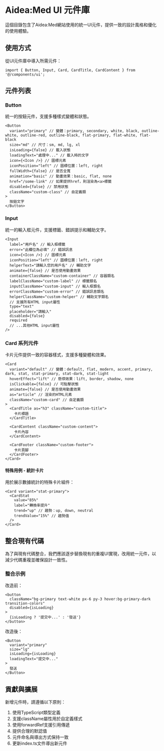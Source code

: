 # Aidea:Med UI 元件庫

這個目錄包含了Aidea:Med網站使用的統一UI元件，提供一致的設計風格和優化的使用體驗。

## 使用方式

從UI元件庫中導入所需元件：

```tsx
import { Button, Input, Card, CardTitle, CardContent } from '@/components/ui';
```

## 元件列表

### Button

統一的按鈕元件，支援多種樣式變體和狀態。

```tsx
<Button 
  variant="primary" // 變體：primary, secondary, white, black, outline-white, outline-red, outline-black, flat-primary, flat-white, flat-black
  size="md" // 尺寸：sm, md, lg, xl
  isLoading={false} // 載入狀態
  loadingText="處理中..." // 載入時的文字
  icon={<Icon />} // 圖標元素
  iconPosition="left" // 圖標位置：left, right
  fullWidth={false} // 是否全寬
  animation="basic" // 動畫效果：basic, flat, none
  href="/some-link" // 如果提供href，則渲染為<a>標籤
  disabled={false} // 禁用狀態
  className="custom-class" // 自定義類
>
  按鈕文字
</Button>
```

### Input

統一的輸入框元件，支援標籤、錯誤提示和輔助文字。

```tsx
<Input
  label="用戶名" // 輸入框標籤
  error="此欄位為必填" // 錯誤訊息
  icon={<Icon />} // 圖標元素
  iconPosition="left" // 圖標位置：left, right
  helperText="請輸入您的用戶名" // 輔助文字
  animate={false} // 是否使用動畫效果
  containerClassName="custom-container" // 容器類名
  labelClassName="custom-label" // 標籤類名
  inputClassName="custom-input" // 輸入框類名
  errorClassName="custom-error" // 錯誤訊息類名
  helperClassName="custom-helper" // 輔助文字類名
  // 支援所有HTML input屬性
  type="text" 
  placeholder="請輸入" 
  disabled={false}
  required
  // ...其他HTML input屬性
/>
```

### Card 系列元件

卡片元件提供一致的容器樣式，支援多種變體和效果。

```tsx
<Card
  variant="default" // 變體：default, flat, modern, accent, primary, dark, stat, stat-primary, stat-dark, stat-light
  hoverEffect="lift" // 懸停效果：lift, border, shadow, none
  isClickable={false} // 可點擊狀態
  animate={false} // 是否使用動畫效果
  as="article" // 渲染的HTML元素
  className="custom-card" // 自定義類
>
  <CardTitle as="h3" className="custom-title">
    卡片標題
  </CardTitle>
  
  <CardContent className="custom-content">
    卡片內容
  </CardContent>
  
  <CardFooter className="custom-footer">
    卡片頁腳
  </CardFooter>
</Card>
```

#### 特殊用例 - 統計卡片

用於展示數據統計的特殊卡片組件：

```tsx
<Card variant="stat-primary">
  <CardStat
    value="85%" 
    label="轉換率提升"
    trend="up" // 趨勢：up, down, neutral
    trendValue="15%" // 趨勢值
  />
</Card>
```

## 整合現有代碼

為了與現有代碼整合，我們應該逐步替換現有的重複UI實現，改用統一元件，以減少代碼重複並確保設計一致性。

### 整合示例

改造前：
```tsx
<button
  className="bg-primary text-white px-6 py-3 hover:bg-primary-dark transition-colors"
  disabled={isLoading}
>
  {isLoading ? '提交中...' : '發送'}
</button>
```

改造後：
```tsx
<Button
  variant="primary"
  size="lg"
  isLoading={isLoading}
  loadingText="提交中..."
>
  發送
</Button>
```

## 貢獻與擴展

新增元件時，請遵循以下原則：
1. 使用TypeScript類型定義
2. 支援className屬性用於自定義樣式
3. 使用forwardRef支援引用傳遞
4. 提供合理的默認值
5. 元件命名與導出方式保持一致
6. 更新index.ts文件導出新元件 